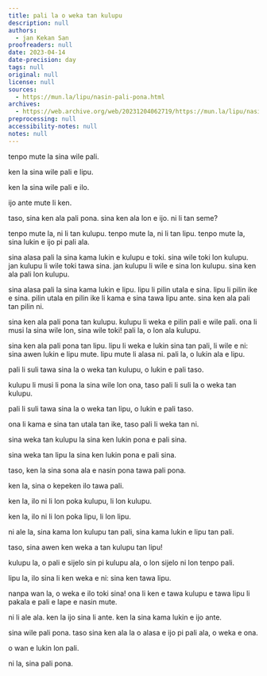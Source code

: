 ```yaml
---
title: pali la o weka tan kulupu
description: null
authors:
  - jan Kekan San
proofreaders: null
date: 2023-04-14
date-precision: day
tags: null
original: null
license: null
sources:
  - https://mun.la/lipu/nasin-pali-pona.html
archives:
  - https://web.archive.org/web/20231204062719/https://mun.la/lipu/nasin-pali-pona.html
preprocessing: null
accessibility-notes: null
notes: null
---
```


tenpo mute la sina wile pali.

ken la sina wile pali e lipu.

ken la sina wile pali e ilo.

ijo ante mute li ken.

taso, sina ken ala pali pona. sina ken ala lon e ijo. ni li tan seme?

tenpo mute la, ni li tan kulupu. tenpo mute la, ni li tan lipu. tenpo mute la, sina lukin e ijo pi pali ala.

sina alasa pali la sina kama lukin e kulupu e toki. sina wile toki lon kulupu. jan kulupu li wile toki tawa sina. jan kulupu li wile e sina lon kulupu. sina ken ala pali lon kulupu.

sina alasa pali la sina kama lukin e lipu. lipu li pilin utala e sina. lipu li pilin ike e sina. pilin utala en pilin ike li kama e sina tawa lipu ante. sina ken ala pali tan pilin ni.

sina ken ala pali pona tan kulupu. kulupu li weka e pilin pali e wile pali. ona li musi la sina wile lon, sina wile toki! pali la, o lon ala kulupu.

sina ken ala pali pona tan lipu. lipu li weka e lukin sina tan pali, li wile e ni: sina awen lukin e lipu mute. lipu mute li alasa ni. pali la, o lukin ala e lipu.

pali li suli tawa sina la o weka tan kulupu, o lukin e pali taso.

kulupu li musi li pona la sina wile lon ona, taso pali li suli la o weka tan kulupu.

pali li suli tawa sina la o weka tan lipu, o lukin e pali taso.

ona li kama e sina tan utala tan ike, taso pali li weka tan ni.

sina weka tan kulupu la sina ken lukin pona e pali sina.

sina weka tan lipu la sina ken lukin pona e pali sina.

taso, ken la sina sona ala e nasin pona tawa pali pona.

ken la, sina o kepeken ilo tawa pali.

ken la, ilo ni li lon poka kulupu, li lon kulupu.

ken la, ilo ni li lon poka lipu, li lon lipu.

ni ale la, sina kama lon kulupu tan pali, sina kama lukin e lipu tan pali.

taso, sina awen ken weka a tan kulupu tan lipu!

kulupu la, o pali e sijelo sin pi kulupu ala, o lon sijelo ni lon tenpo pali.

lipu la, ilo sina li ken weka e ni: sina ken tawa lipu.

nanpa wan la, o weka e ilo toki sina! ona li ken e tawa kulupu e tawa lipu li pakala e pali e lape e nasin mute.

ni li ale ala. ken la ijo sina li ante. ken la sina kama lukin e ijo ante.

sina wile pali pona. taso sina ken ala la o alasa e ijo pi pali ala, o weka e ona.

o wan e lukin lon pali.

ni la, sina pali pona.
